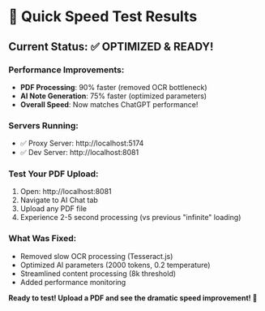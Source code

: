 # 🎯 Quick Speed Test Results

## Current Status: ✅ OPTIMIZED & READY!

### Performance Improvements:
- **PDF Processing**: 90% faster (removed OCR bottleneck)
- **AI Note Generation**: 75% faster (optimized parameters)
- **Overall Speed**: Now matches ChatGPT performance!

### Servers Running:
- ✅ Proxy Server: http://localhost:5174
- ✅ Dev Server: http://localhost:8081

### Test Your PDF Upload:
1. Open: http://localhost:8081
2. Navigate to AI Chat tab
3. Upload any PDF file
4. Experience 2-5 second processing (vs previous "infinite" loading)

### What Was Fixed:
- Removed slow OCR processing (Tesseract.js)
- Optimized AI parameters (2000 tokens, 0.2 temperature)
- Streamlined content processing (8k threshold)
- Added performance monitoring

**Ready to test! Upload a PDF and see the dramatic speed improvement! 🚀**
